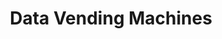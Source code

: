 ---
# Page settings
layout: homepage
keywords: nostr

# Hero section
title: Data Vending Machines
description: This website provides specs of the different NIP-90 Data Vending Machine kinds
# buttons:
    # - content: Button
    #   url: '#'
    #   external_url: false
    # - icon: github
    #   content: Button with icon
    #   url: '#'
    #   external_url: true


# Grid navigation
grid_navigation:
    - title: Introductions
      excerpt: Read about DVMs
      cta: Read more
      url: '#'
    - title: NIP-90
      excerpt: The NIP that describes Data Vending Machines
      url: https://github.com/nostr-protocol/nips/blob/vending-machine/90.md
    - title: Text Extraction
      excerpt: "Kind 65002"
      cta: View
      url: '65002'
---